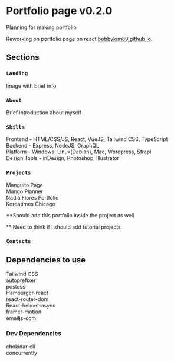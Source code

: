 # Portfolio page v0.2.0

Planning for making portfolio

Reworking on portfolio page on react [bobbykim89.github.io](https://bobbykim89.github.io).

## Sections

### `Landing`

Image with brief info

### `About`

Brief introduction about myself

### `Skills`

Frontend - HTML/CSS/JS, React, VueJS, Tailwind CSS, TypeScript\
Backend - Express, NodeJS, GraphQL\
Platform - Windows, Linux(Debian), Mac, Wordpress, Strapi\
Design Tools - inDesign, Photoshop, Illustrator

### `Projects`

Manguito Page\
Mango Planner\
Nadia Flores Portfolio\
Koreatimes Chicago

\*\*Should add this portfolio inside the project as well

\*\* Need to think if I should add tutorial projects

### `Contacts`

## Dependencies to use

Tailwind CSS\
autoprefixer\
postcss\
Hamburger-react\
react-router-dom\
React-helmet-async\
framer-motion\
emailjs-com

### Dev Dependencies

chokidar-cli\
concurrently
